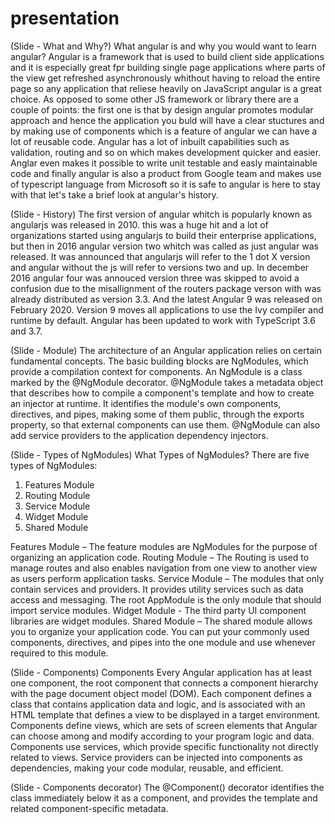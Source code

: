 # presentation

(Slide - What and Why?)
What angular is and why you would want to learn angular?
Angular is a framework that is used to build client side applications and it is especially great fpr building single page applications where parts of the view get refreshed asynchronously whithout having to reload the entire page so any application that reliese heavily on JavaScript angular is a great choice.
As opposed to some other JS framework or library there are a couple of points: the first one is that by design angular promotes modular approach and hence the application you buld will have a clear stuctures and by making use of components which is a feature of angular we can have a lot of reusable code. Angular has a lot of inbuilt capabilities such as validation, routing and so on which makes development quicker and easier. Anglar even makes it possible to write unit testable and easly maintainable code and finally angular is also a product from Google team and makes use of typescript language from Microsoft so it is safe to angular is here to stay with that let's take a brief look at angular's history.

(Slide - History)
The first version of angular whitch is popularly known as angularjs was released in 2010. this was a huge hit and a lot of organizations started using angularjs to build their enterprise applications, but then in 2016 angular version two whitch was called as just angular was released. It was announced that angularjs will refer to the 1 dot X version and angular without the js will refer to versions two and up. In december 2016 angular four was annouced version three was skipped to avoid a confusion due to the misallignment of the routers package verson with was already distributed as version 3.3.
And the latest Angular 9 was released on February 2020. Version 9 moves all applications to use the Ivy compiler and runtime by default. Angular has been updated to work with TypeScript 3.6 and 3.7.

(Slide - Module)
The architecture of an Angular application relies on certain fundamental concepts. The basic building blocks are NgModules, which provide a compilation context for components.
An NgModule is a class marked by the @NgModule decorator. @NgModule takes a metadata object that describes how to compile a component's template and how to create an injector at runtime. It identifies the module's own components, directives, and pipes, making some of them public, through the exports property, so that external components can use them. @NgModule can also add service providers to the application dependency injectors.

(Slide - Types of NgModules)
What Types of NgModules?
There are five types of NgModules:
1. Features Module
2. Routing Module
3. Service Module
4. Widget Module
5. Shared Module

Features Module – The feature modules are NgModules for the purpose of organizing an application code.
Routing Module – The Routing is used to manage routes and also enables navigation from one view to another view as users perform application tasks.
Service Module – The modules that only contain services and providers. It provides utility services such as data access and messaging. The root AppModule is the only module that should import service modules.
Widget Module - The third party UI component libraries are widget modules.
Shared Module – The shared module allows you to organize your application code. You can put your commonly used components, directives, and pipes into the one module and use whenever required to this module.

(Slide - Components)
Components
Every Angular application has at least one component, the root component that connects a component hierarchy with the page document object model (DOM). Each component defines a class that contains application data and logic, and is associated with an HTML template that defines a view to be displayed in a target environment.
Components define views, which are sets of screen elements that Angular can choose among and modify according to your program logic and data.
Components use services, which provide specific functionality not directly related to views. Service providers can be injected into components as dependencies, making your code modular, reusable, and efficient.

(Slide - Components decorator)
The @Component() decorator identifies the class immediately below it as a component, and provides the template and related component-specific metadata.
